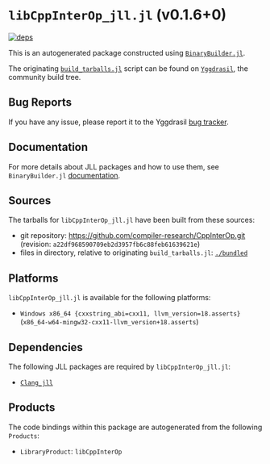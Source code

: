 # `libCppInterOp_jll.jl` (v0.1.6+0)

[![deps](https://juliahub.com/docs/libCppInterOp_jll/deps.svg)](https://juliahub.com/ui/Packages/General/libCppInterOp_jll/)

This is an autogenerated package constructed using [`BinaryBuilder.jl`](https://github.com/JuliaPackaging/BinaryBuilder.jl).

The originating [`build_tarballs.jl`](https://github.com/JuliaPackaging/Yggdrasil/blob/fac49848367245c948e6872b1512d2020854dead/L/libCppInterOp/build_tarballs.jl) script can be found on [`Yggdrasil`](https://github.com/JuliaPackaging/Yggdrasil/), the community build tree.

## Bug Reports

If you have any issue, please report it to the Yggdrasil [bug tracker](https://github.com/JuliaPackaging/Yggdrasil/issues).

## Documentation

For more details about JLL packages and how to use them, see `BinaryBuilder.jl` [documentation](https://docs.binarybuilder.org/stable/jll/).

## Sources

The tarballs for `libCppInterOp_jll.jl` have been built from these sources:

* git repository: https://github.com/compiler-research/CppInterOp.git (revision: `a22df968590709eb2d3957fb6c88feb61639621e`)
* files in directory, relative to originating `build_tarballs.jl`: [`./bundled`](https://github.com/JuliaPackaging/Yggdrasil/tree/fac49848367245c948e6872b1512d2020854dead/L/libCppInterOp/bundled)

## Platforms

`libCppInterOp_jll.jl` is available for the following platforms:

* `Windows x86_64 {cxxstring_abi=cxx11, llvm_version=18.asserts}` (`x86_64-w64-mingw32-cxx11-llvm_version+18.asserts`)

## Dependencies

The following JLL packages are required by `libCppInterOp_jll.jl`:

* [`Clang_jll`](https://github.com/JuliaBinaryWrappers/Clang_jll.jl)

## Products

The code bindings within this package are autogenerated from the following `Products`:

* `LibraryProduct`: `libCppInterOp`
